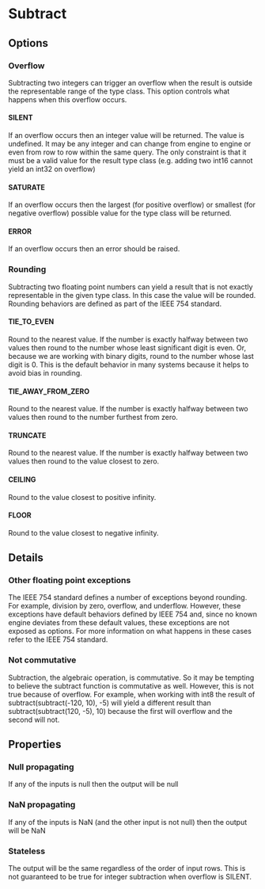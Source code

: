 # Subtract

## Options

### Overflow

Subtracting two integers can trigger an overflow when the result is outside the
representable range of the type class. This option controls what happens when
this overflow occurs.

#### SILENT

If an overflow occurs then an integer value will be returned. The value is
undefined. It may be any integer and can change from engine to engine or
even from row to row within the same query.  The only constraint is that it
must be a valid value for the result type class (e.g. adding two int16 cannot
yield an int32 on overflow)

#### SATURATE

If an overflow occurs then the largest (for positive overflow) or smallest
(for negative overflow) possible value for the type class will be returned.

#### ERROR

If an overflow occurs then an error should be raised.

### Rounding

Subtracting two floating point numbers can yield a result that is not exactly
representable in the given type class. In this case the value will be rounded.
Rounding behaviors are defined as part of the IEEE 754 standard.

#### TIE_TO_EVEN

Round to the nearest value. If the number is exactly halfway between two
values then round to the number whose least significant digit is even. Or,
because we are working with binary digits, round to the number whose last digit
is 0. This is the default behavior in many systems because it helps to avoid
bias in rounding.

#### TIE_AWAY_FROM_ZERO

Round to the nearest value. If the number is exactly halfway between two values
then round to the number furthest from zero.

#### TRUNCATE

Round to the nearest value. If the number is exactly halfway between two values
then round to the value closest to zero.

#### CEILING

Round to the value closest to positive infinity.

#### FLOOR

Round to the value closest to negative infinity.

## Details

### Other floating point exceptions

The IEEE 754 standard defines a number of exceptions beyond rounding. For
example, division by zero, overflow, and underflow. However, these exceptions
have default behaviors defined by IEEE 754 and, since no known engine deviates
from these default values, these exceptions are not exposed as options. For more
information on what happens in these cases refer to the IEEE 754 standard.

### Not commutative

Subtraction, the algebraic operation, is commutative.  So it may be tempting to
believe the subtract function is commutative as well.  However, this is not true
because of overflow.  For example, when working with int8 the result of
subtract(subtract(-120, 10), -5) will yield a different result than
subtract(subtract(120, -5), 10) because the first will overflow and the second
will not.

## Properties

### Null propagating

If any of the inputs is null then the output will be null

### NaN propagating

If any of the inputs is NaN (and the other input is not null) then the output
will be NaN

### Stateless

The output will be the same regardless of the order of input rows. This is not
guaranteed to be true for integer subtraction when overflow is SILENT.
